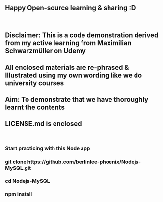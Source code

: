 <h2>Happy Open-source learning & sharing :D</h2>
<br>
<h2>Disclaimer: This is a code demonstration derived from my active learning from Maximilian Schwarzmüller on Udemy</h2>
<h2>All enclosed materials are re-phrased & Illustrated using my own wording like we do university courses</h2>
<h2>Aim: To demonstrate that we have thoroughly learnt the contents</h2>
<h2>LICENSE.md is enclosed</h2>
<br>
<h3>Start practicing with this Node app</h3>
<h3>git clone https://github.com/berlinlee-phoenix/Nodejs-MySQL.git</h3>
<h3>cd Nodejs-MySQL</h3>
<h3>npm install</h3>
